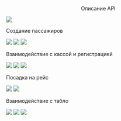<p align="center">Описание API</p>
<img src='https://github.com/user-attachments/assets/48ae5f36-ee15-4d48-aed7-aea5d0407c35'>
<p>Создание пассажиров</p>
<img src='https://github.com/user-attachments/assets/592150b7-03a7-4e93-a3f2-ab740e063d41'>
<img src='https://github.com/user-attachments/assets/b8740588-4a6c-455b-8c29-9a72f725d7e7'>
<img src='https://github.com/user-attachments/assets/375fd8f6-6d5d-4de8-a0b1-1e541abf31af'>
<p>Взаимодействие с кассой и регистрацией</p>
<img src='https://github.com/user-attachments/assets/8e2da232-66b2-4349-91f1-0b2a0c55e1ea'>
<img src='https://github.com/user-attachments/assets/3977bfaf-b9a4-477f-a059-942008d770e3'>
<img src='https://github.com/user-attachments/assets/08b0b021-fb92-43ec-b12b-f77830cdf316'>
<p>Посадка на рейс</p>
<img src='https://github.com/user-attachments/assets/088baf2d-e1fb-4803-b9ad-44c91a094134'>
<img src='https://github.com/user-attachments/assets/543163e8-2f37-4d7a-8802-6103ebd91728'>
<p>Взаимодействие с табло</p>
<img src='https://github.com/user-attachments/assets/332b293e-3431-4ed4-a136-fa32ca8f1f41'>
<img src='https://github.com/user-attachments/assets/5e82ac89-bf19-4962-9e97-146a9792de42'>
<img src='https://github.com/user-attachments/assets/49e572a6-e6b3-44f2-80ea-0ff649006f0c'>
